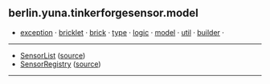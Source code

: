 
## berlin.yuna.tinkerforgesensor.model
* [exception](https://github.com/YunaBraska/tinkerforge-sensor/blob/master/readmeDoc/berlin/yuna/tinkerforgesensor/model/exception/README.md) · [bricklet](https://github.com/YunaBraska/tinkerforge-sensor/blob/master/readmeDoc/berlin/yuna/tinkerforgesensor/model/sensor/bricklet/README.md) · [brick](https://github.com/YunaBraska/tinkerforge-sensor/blob/master/readmeDoc/berlin/yuna/tinkerforgesensor/model/sensor/brick/README.md) · [type](https://github.com/YunaBraska/tinkerforge-sensor/blob/master/readmeDoc/berlin/yuna/tinkerforgesensor/model/type/README.md) · [logic](https://github.com/YunaBraska/tinkerforge-sensor/blob/master/readmeDoc/berlin/yuna/tinkerforgesensor/logic/README.md) · [model](https://github.com/YunaBraska/tinkerforge-sensor/blob/master/readmeDoc/berlin/yuna/tinkerforgesensor/model/README.md) · [util](https://github.com/YunaBraska/tinkerforge-sensor/blob/master/readmeDoc/berlin/yuna/tinkerforgesensor/util/README.md) · [builder](https://github.com/YunaBraska/tinkerforge-sensor/blob/master/readmeDoc/berlin/yuna/tinkerforgesensor/model/builder/README.md) · 
---
* [SensorList](https://github.com/YunaBraska/tinkerforge-sensor/blob/master/readmeDoc/berlin/yuna/tinkerforgesensor/model/SensorList.md) ([source](https://github.com/YunaBraska/tinkerforge-sensor/blob/master/src/main/java/berlin/yuna/tinkerforgesensor/model/SensorList.java))
* [SensorRegistry](https://github.com/YunaBraska/tinkerforge-sensor/blob/master/readmeDoc/berlin/yuna/tinkerforgesensor/model/SensorRegistry.md) ([source](https://github.com/YunaBraska/tinkerforge-sensor/blob/master/src/main/java/berlin/yuna/tinkerforgesensor/model/SensorRegistry.java))
---
